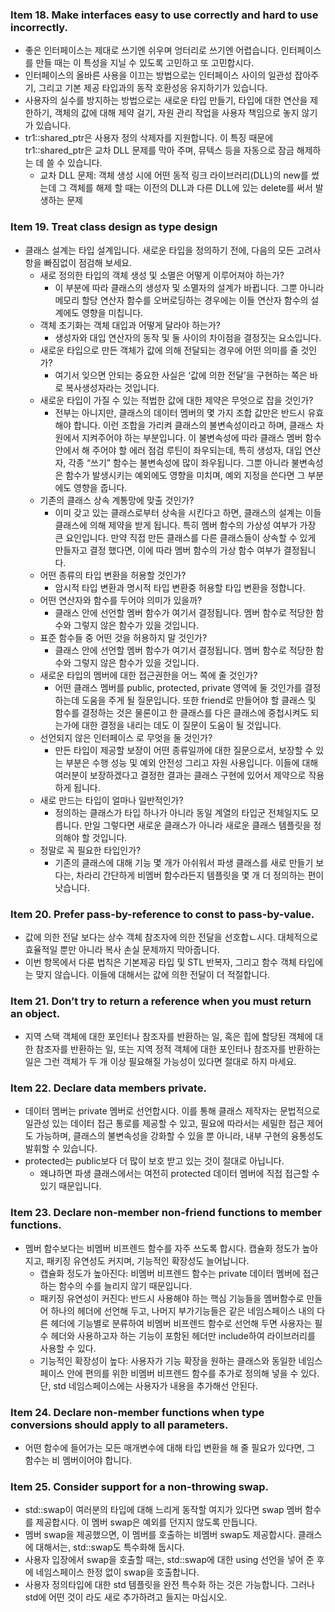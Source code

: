 ### Item 18. Make interfaces easy to use correctly and hard to use incorrectly.

- 좋은 인터페이스는 제대로 쓰기엔 쉬우며 엉터리로 쓰기엔 어렵습니다. 인터페이스를 만들 때는 이 특성을 지닐 수 있도록 고민하고 또 고민합시다.
- 인터페이스의 올바른 사용을 이끄는 방법으로는 인터페이스 사이의 일관성 잡아주기, 그리고 기본 제공 타입과의 동작 호환성응 유지하기가 있습니다.
- 사용자의 실수를 방지하는 방법으로는 새로운 타입 만들기, 타입에 대한 연산을 제한하기, 객체의 값에 대해 제약 걸기, 자원 관리 작업을 사용자 책임으로 놓지 않기가 있습니다.
- tr1::shared_ptr은 사용자 정의 삭제자를 지원합니다. 이 특징 때문에 tr1::shared_ptr은 교차 DLL 문제를 막아 주며, 뮤텍스 등을 자동으로 잠금 해제하는 데 쓸 수 있습니다.
    - 교차 DLL 문제: 객체 생성 시에 어떤 동적 링크 라이브러리(DLL)의 new를 썼는데 그 객체를 해제 할 때는 이전의 DLL과 다른 DLL에 있는 delete를 써서 발생하는 문제

### Item 19. Treat class design as type design

- 클래스 설계는 타입 설계입니다. 새로운 타입을 정의하기 전에, 다음의 모든 고려사항을 빠짐없이 점검해 보세요.
    - 새로 정의한 타입의 객체 생성 및 소멸은 어떻게 이루어져야 하는가?
        - 이 부분에 따라 클래스의 생성자 및 소멸자의 설계가 바뀝니다. 그뿐 아니라 메모리 할당 연산자 함수를 오버로딩하는 경우에는 이들 연산자 함수의 설계에도 영향을 미칩니다.
    - 객체 초기화는 객체 대입과 어떻게 달라야 하는가?
        - 생성자와 대입 연산자의 동작 및 둘 사이의 차이점을 결정짓는 요소입니다.
    - 새로운 타입으로 만든 객체가 값에 의해 전달되는 경우에 어떤 의미를 줄 것인가?
        - 여기서 잊으면 안되는 중요한 사실은 ‘값에 의한 전달’을 구현하는 쪽은 바로 복사생성자라는 것입니다.
    - 새로운 타입이 가질 수 있는 적법한 값에 대한 제약은 무엇으로 잡을 것인가?
        - 전부는 아니지만, 클래스의 데이터 멤버의 몇 가지 조합 값만은 반드시 유효해야 합니다. 이런 조합을 가리켜 클래스의 불변속성이라고 하며, 클래스 차원에서 지켜주어야 하는 부분입니다. 이 불변속성에 따라 클래스 멤버 함수 안에서 해 주어야 할 에러 점검 루틴이 좌우되는데, 특히 생성자, 대입 연산자, 각종 “쓰기” 함수는 불변속성에 많이 좌우됩니다. 그뿐 아니라 불변속성은 함수가 발생시키는 예외에도 영향을 미치며, 예외 지정을 쓴다면 그 부분에도 영향을 줍니다.
    - 기존의 클래스 상속 계통망에 맞출 것인가?
        - 이미 갖고 있는 클래스로부터 상속을 시킨다고 하면, 클래스의 설계는 이들 클래스에 의해 제약을 받게 됩니다. 특히 멤버 함수의 가상성 여부가 가장 큰 요인입니다. 만약 직접 만든 클래스를 다른 클래스들이 상속할 수 있게 만들자고 결정 했다면, 이에 따라 멤버 함수의 가상 함수 여부가 결정됩니다.
    - 어떤 종류의 타입 변환을 허용할 것인가?
        - 암시적 타입 변환과 명시적 타입 변환중 허용할 타입 변환을 정합니다.
    - 어떤 연산자와 함수를 두어야 의미가 있을까?
        - 클래스 안에 선언할 멤버 함수가 여기서 결정됩니다. 멤버 함수로 적당한 함수와 그렇지 않은 함수가 있을 것입니다.
    - 표준 함수들 중 어떤 것을 허용하지 말 것인가?
        - 클래스 안에 선언할 멤버 함수가 여기서 결정됩니다. 멤버 함수로 적당한 함수와 그렇지 않은 함수가 있을 것입니다.
    - 새로운 타입의 멤버에 대한 접근권한을 어느 쪽에 줄 것인가?
        - 어떤 클래스 멤버를 public, protected, private 영역에 둘 것인가를 결정하는데 도움을 주게 될 질문입니다. 또한 friend로 만들어야 할 클래스 및 함수를 결정하는 것은 물론이고 한 클래스를 다은 클래스에 중첩시켜도 되는가에 대한 결정을 내리는 데도 이 질문이 도움이 될 것입니다.
    - 선언되지 않은 인터페이스 로 무엇을 둘 것인가?
        - 만든 타입이 제공할 보장이 어떤 종류일까에 대한 질문으로서, 보장할 수 있는 부분은 수행 성능 및 예외 안전성 그리고 자원 사용입니다. 이들에 대해 여러분이 보장하겠다고 결정한 결과는 클래스 구현에 있어서 제약으로 작용하게 됩니다.
    - 새로 만드는 타입이 얼마나 일반적인가?
        - 정의하는 클래스가 타입 하나가 아니라 동일 계열의 타입군 전체일지도 모릅니다. 만일 그렇다면 새로운 클래스가 아니라 새로운 클래스 템플릿을 정의해야 할 것입니다.
    - 정말로 꼭 필요한 타입인가?
        - 기존의 클래스에 대해 기능 몇 개가 아쉬워서 파생 클래스를 새로 만들기 보다는, 차라리 간단하게 비멤버 함수라든지 템플릿을 몇 개 더 정의하는 편이 낫습니다.

### Item 20. Prefer pass-by-reference to const to pass-by-value.

- 값에 의한 전달 보다는 상수 객체 참조자에 의한 전달을 선호합ㄴ시다. 대체적으로 효율적일 뿐만 아니라 복사 손실 문제까지 막아줍니다.
- 이번 항목에서 다룬 법칙은 기본제공 타입 및 STL 반복자, 그리고 함수 객체 타입에는 맞지 않습니다. 이들에 대해서는 값에 의한 전달이 더 적절합니다.

### Item 21. Don’t try to return a reference when you must return an object.

- 지역 스택 객체에 대한 포인터나 참조자를 반환하는 일, 혹은 힙에 할당된 객체에 대한 참조자를 반환하는 일, 또는 지역 정적 객체에 대한 포인터나 참조자를 반환하는 일은 그런 객체가 두 개 이상 필요해질 가능성이 있다면 절대로 하지 마세요.

### Item 22. Declare data members private.

- 데이터 멤버는 private 멤버로 선언합시다. 이를 통해 클래스 제작자는 문법적으로 일관성 있는 데이터 접근 통로를 제공할 수 있고, 필요에 따라서는 세밀한 접근 제어도 가능하며, 클래스의 불변속성을 강화할 수 있을 뿐 아니라, 내부 구현의 융통성도 발휘할 수 있습니다.
- protected는 public보다 더 많이 보호 받고 있는 것이 절대로 아닙니다.
    - 왜냐하면 파생 클래스에서는 여전히 protected 데이터 멤버에 직접 접근할 수 있기 때문입니다.

### Item 23. Declare non-member non-friend functions to member functions.

- 멤버 함수보다는 비멤버 비프렌드 함수를 자주 쓰도록 합시다. 캡슐화 정도가 높아지고, 패키징 유연성도 커지며, 기능적인 확장성도 늘어납니다.
    - 캡슐화 정도가 높아진다: 비멤버 비프렌드 함수는 private 데이터 멤버에 접근하는 함수의 수를 늘리지 않기 때문입니다.
    - 패키징 유연성이 커진다: 반드시 사용해야 하는 핵심 기능들을 멤버함수로 만들어 하나의 헤더에 선언해 두고, 나머지 부가기능들은 같은 네임스페이스 내의 다른 헤더에 기능별로 분류하여 비멤버 비프렌드 함수로 선언해 두면 사용자는 필수 헤더와 사용하고자 하는 기능이 포함된 헤더만 include하여 라이브러리를 사용할 수 있다.
    - 기능적인 확장성이 높다: 사용자가 기능 확장을 원하는 클래스와 동일한 네임스페이스 안에 편의를 위한 비멤버 비프렌드 함수를 추가로 정의해 넣을 수 있다. 단, std 네임스페이스에는 사용자가 내용을 추가해선 안된다.

### Item 24. Declare non-member functions when type conversions should apply to all parameters.

- 어떤 함수에 들어가는 모든 매개변수에 대해 타입 변환을 해 줄 필요가 있다면, 그 함수는 비 멤버이어야 합니다.

### Item 25. Consider support for a non-throwing swap.

- std::swap이 여러분의 타입에 대해 느리게 동작할 여지가 있다면 swap 멤버 함수를 제공합시다. 이 멤버 swap은 예외를 던지지 않도록 만듭니다.
- 멤버 swap을 제공했으면, 이 멤버를 호출하는 비멤버 swap도 제공합시다. 클래스에 대해서는, std::swap도 특수화해 둡시다.
- 사용자 입장에서 swap을 호출할 때는, std::swap에 대한 using 선언을 넣어 준 후에 네임스페이스 한정 없이 swap을 호출합니다.
- 사용자 정의타입에 대한 std 템플릿을 완전 특수화 하는 것은 가능합니다. 그러나 std에 어떤 것이 라도 새로 추가하려고 들지는 마십시오.
